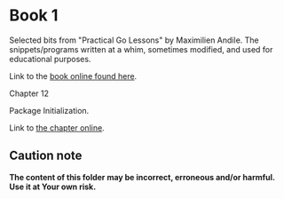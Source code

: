 # Book 1

Selected bits from "Practical Go Lessons" by Maximilien Andile.
The snippets/programs written at a whim, sometimes modified, and used for educational purposes.

Link to the [book online found here](https://www.practical-go-lessons.com/).

Chapter 12

Package Initialization.

Link to [the chapter online](https://www.practical-go-lessons.com/chap-12-package-initialization).

## Caution note

**The content of this folder may be incorrect, erroneous and/or harmful. Use it at Your own risk.**
